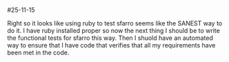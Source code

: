 #25-11-15

Right so it looks like using ruby to test sfarro seems like the SANEST way to do it. I have ruby installed proper so 
now the next thing I should be to write the functional tests for sfarro this way. Then I shuold have an automated
 way to ensure that I have code that verifies that all my requirements have been met in the code.